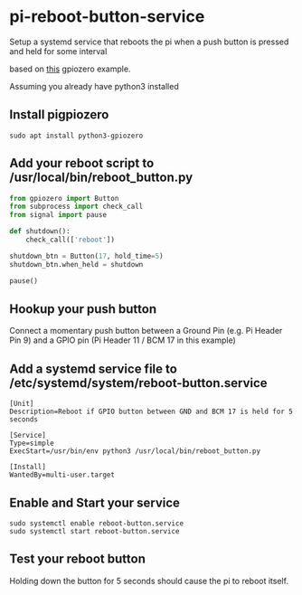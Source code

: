 # pi-reboot-button-service
Setup a systemd service that reboots the pi when a push button is pressed and held for some interval

based on [this](https://gpiozero.readthedocs.io/en/stable/recipes.html#shutdown-button) gpiozero example.

Assuming you already have python3 installed

## Install pigpiozero
```
sudo apt install python3-gpiozero
```

## Add your reboot script to /usr/local/bin/reboot_button.py
```python
from gpiozero import Button
from subprocess import check_call
from signal import pause

def shutdown():
    check_call(['reboot'])

shutdown_btn = Button(17, hold_time=5)
shutdown_btn.when_held = shutdown

pause()
```

## Hookup your push button
Connect a momentary push button between a Ground Pin (e.g. Pi Header Pin 9) and a GPIO pin (Pi Header 11 / BCM 17 in this example)

## Add a systemd service file to /etc/systemd/system/reboot-button.service
```
[Unit]
Description=Reboot if GPIO button between GND and BCM 17 is held for 5 seconds

[Service]
Type=simple
ExecStart=/usr/bin/env python3 /usr/local/bin/reboot_button.py

[Install]
WantedBy=multi-user.target
```

## Enable and Start your service
```
sudo systemctl enable reboot-button.service
sudo systemctl start reboot-button.service
```

## Test your reboot button
Holding down the button for 5 seconds should cause the pi to reboot itself.
